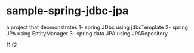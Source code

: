 # sample-spring-jdbc-jpa

a project that deomonstrates
1- spring JDbc using jdbcTemplate
2- spring JPA using EntityManager
3- spring data JPA using JPARepository


f1
f2